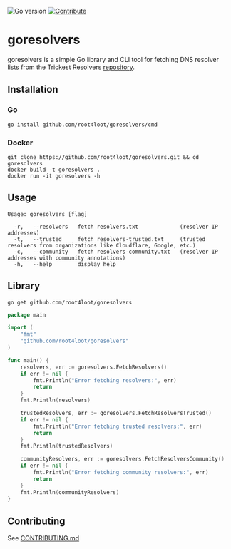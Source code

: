 ![Go version](https://img.shields.io/badge/Go-v1.19-blue.svg) [![Contribute](https://img.shields.io/badge/Contribute-Welcome-green.svg)](CONTRIBUTING.md)

# goresolvers
goresolvers is a simple Go library and CLI tool for fetching DNS resolver lists from the Trickest Resolvers [repository](https://github.com/trickest/resolvers).

## Installation
### Go
```
go install github.com/root4loot/goresolvers/cmd
```

### Docker
```
git clone https://github.com/root4loot/goresolvers.git && cd goresolvers
docker build -t goresolvers .
docker run -it goresolvers -h
```

## Usage
```
Usage: goresolvers [flag]

  -r,   --resolvers   fetch resolvers.txt             (resolver IP addresses)
  -t,   --trusted     fetch resolvers-trusted.txt     (trusted resolvers from organizations like Cloudflare, Google, etc.)
  -c,   --community   fetch resolvers-community.txt   (resolver IP addresses with community annotations)
  -h,   --help        display help
```


## Library

```
go get github.com/root4loot/goresolvers
```

```go
package main

import (
	"fmt"
	"github.com/root4loot/goresolvers"
)

func main() {
	resolvers, err := goresolvers.FetchResolvers()
	if err != nil {
		fmt.Println("Error fetching resolvers:", err)
		return
	}
	fmt.Println(resolvers)

	trustedResolvers, err := goresolvers.FetchResolversTrusted()
	if err != nil {
		fmt.Println("Error fetching trusted resolvers:", err)
		return
	}
	fmt.Println(trustedResolvers)

	communityResolvers, err := goresolvers.FetchResolversCommunity()
	if err != nil {
		fmt.Println("Error fetching community resolvers:", err)
		return
	}
	fmt.Println(communityResolvers)
}
```

## Contributing

See [CONTRIBUTING.md](CONTRIBUTING.md)
